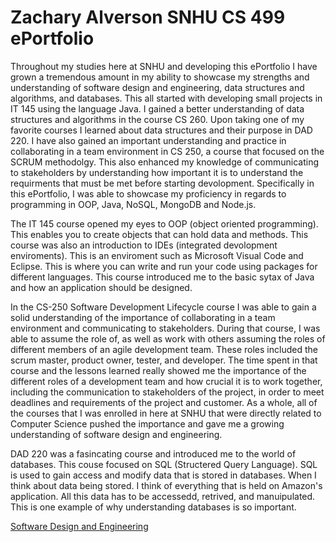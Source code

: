 # Zachary Alverson SNHU CS 499 ePortfolio

Throughout my studies here at SNHU and developing this ePortfolio I have grown a tremendous amount in my ability to showcase my strengths and understanding of software design and engineering, data structures and algorithms, and databases. This all started with developing small projects in IT 145 using the language Java. I gained a better understanding of data structures and algorithms in the course CS 260. Upon taking one of my favorite courses I learned about data structures and their purpose in DAD 220. I have also gained an important understanding and practice in collaborating in a team environment in CS 250, a course that focused on the SCRUM methodolgy. This also enhanced my knowledge of communicating to stakeholders by understanding how important it is to understand the requirments that must be met before starting devolopment. Specifically in this ePortfolio, I was able to showcase my proficiency in regards to programming in OOP, Java, NoSQL, MongoDB and Node.js.

The IT 145 course opened my eyes to OOP (object oriented programming). This enables you to create objects that can hold data and methods. This course was also an introduction to IDEs (integrated devolopment enviroments). This is an enviroment such as Microsoft Visual Code and Eclipse. This is where you can write and run your code using packages for different languages. This course introduced me to the basic sytax of Java and how an application should be designed.

In the CS-250 Software Development Lifecycle course I was able to gain a solid understanding of the importance of collaborating in a team environment and communicating to stakeholders. During that course, I was able to assume the role of, as well as work with others assuming the roles of different members of an agile development team. These roles included the scrum master, product owner, tester, and developer. The time spent in that course and the lessons learned really showed me the importance of the different roles of a development team and how crucial it is to work together, including the communication to stakeholders of the project, in order to meet deadlines and requirements of the project and customer. As a whole, all of the courses that I was enrolled in here at SNHU that were directly related to Computer Science pushed the importance and gave me a growing understanding of software design and engineering.

DAD 220 was a fasincating course and introduced me to the world of databases. This couse focused on SQL (Structered Query Language). SQL is used to gain access and modify data that is stored in databases. When I think about data being stored. I think of everything that is held on Amazon's application. All this data has to be accessedd, retrived, and manuipulated. This is one example of why understanding databases is so important.

[Software Design and Engineering](https://github.com/alversonzach/alversonzach/blob/main/Software%20Design%20and%20Engineering.md)
